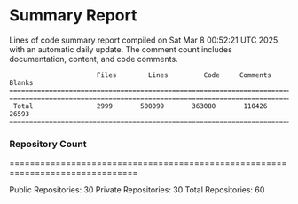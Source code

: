 # Summary Report
Lines of code summary report compiled on Sat Mar  8 00:52:21 UTC 2025 with an automatic daily update. The comment count includes documentation, content, and code comments.
```
                      Files        Lines         Code     Comments       Blanks
===============================================================================
===============================================================================
 Total                2999       500099       363080       110426        26593
===============================================================================
```

### Repository Count
===============================================================================

Public Repositories: 30
Private Repositories: 30
Total Repositories: 60

